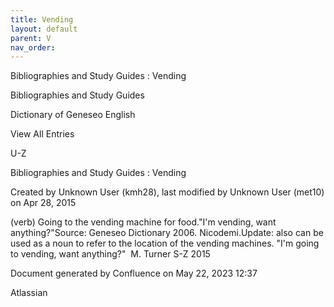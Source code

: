 ```yaml
---
title: Vending
layout: default
parent: V
nav_order:
---
```


Bibliographies and Study Guides : Vending

Bibliographies and Study Guides

Dictionary of Geneseo English

View All Entries

U-Z

Bibliographies and Study Guides : Vending

Created by  Unknown User (kmh28), last modified by  Unknown User (met10) on Apr 28, 2015

(verb) Going to the vending machine for food.&quot;I'm vending, want anything?&quot;Source: Geneseo Dictionary 2006. Nicodemi.Update: also can be used as a noun to refer to the location of the vending machines. &quot;I'm going to vending, want anything?&quot;  M. Turner S-Z 2015

Document generated by Confluence on May 22, 2023 12:37

Atlassian
